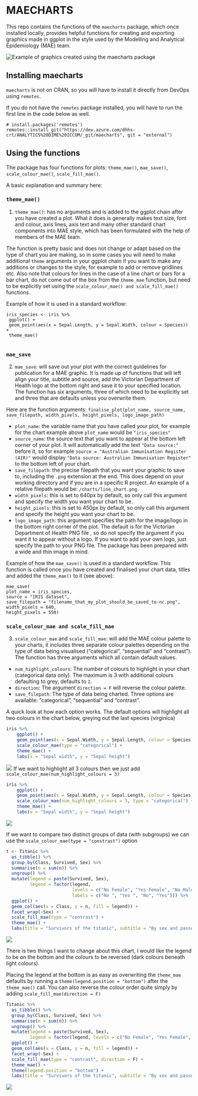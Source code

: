 MAECHARTS
================

This repo contains the functions of the `maecharts` package, which once
installed locally, provides helpful functions for creating and exporting
graphics made in ggplot in the style used by the Modelling and
Analytical Epidemiology (MAE) team.

![Example of graphics created using the maecharts
package](chart_examples/mae_example_plots.png)

## Installing maecharts

`maecharts` is not on CRAN, so you will have to install it directly from
DevOps using `remotes`.

If you do not have the `remotes` package installed, you will have to run
the first line in the code below as well.

    # install.packages('remotes')
    remotes::install_git("https://dev.azure.com/dhhs-crt/ANALYTICS%20DIME%20ICCOM/_git/maecharts", git = "external")

## Using the functions

The package has four functions for plots: `theme_mae()`, `mae_save()`,
`scale_colour_mae()`, `scale_fill_mae()`.

A basic explanation and summary here:

### `theme_mae()`

1.  `theme_mae()`: has no arguments and is added to the ggplot chain
    after you have created a plot. What it does is generally makes text
    size, font and colour, axis lines, axis text and many other standard
    chart components into MAE style, which has been formulated with the
    help of members of the MAE team.

The function is pretty basic and does not change or adapt based on the
type of chart you are making, so in some cases you will need to make
additional `theme` arguments in your ggplot chain if you want to make
any additions or changes to the style, for example to add or remove
gridlines etc. Also note that colours for lines in the case of a line
chart or bars for a bar chart, do not come out of the box from the
`theme_mae` function, but need to be explicitly set using the
`scale_colour_mae() and scale_fill_mae()` functions.

Example of how it is used in a standard workflow:

``` 
iris_species <- iris %>%
 ggplot() +
 geom_point(aes(x = Sepal.Length, y = Sepal.Width, colour = Species)) +
 theme_mae()
 
```

### `mae_save`

2.  `mae_save`: will save out your plot with the correct guidelines for
    publication for a MAE graphic. It is made up of functions that will
    left align your title, subtitle and source, add the Victorian
    Department of Health logo at the bottom right and save it to your
    specified location. The function has six arguments, three of which
    need to be explicitly set and three that are defaults unless you
    overwrite them.

Here are the function arguments: `finalise_plot(plot_name, source_name,
save_filepath, width_pixels, height_pixels, logo_image_path)`

  - `plot_name`: the variable name that you have called your plot, for
    example for the chart example above `plot_name` would be
    `"iris_species"`  
  - `source_name`: the source text that you want to appear at the bottom
    left corner of your plot. It will automatically add the text `"Data
    source:"` before it, so for example `source = "Australian
    Immunisation Register (AIR)"` would display `"Data source:
    Australian Immunisation Register"` to the bottom left of your chart.
  - `save_filepath`: the precise filepath that you want your graphic to
    save to, including the `.png` extension at the end. This does depend
    on your working directory and if you are in a specific R project. An
    example of a relative filepath would be: `/charts/line_chart.png`.  
  - `width_pixels`: this is set to 640px by default, so only call this
    argument and specify the width you want your chart to be.
  - `height_pixels`: this is set to 450px by default, so only call this
    argument and specify the height you want your chart to be.
  - `logo_image_path`: this argument specifies the path for the
    image/logo in the bottom right corner of the plot. The default is
    for the Victorian Department of Health PNG file , so do not specify
    the argument if you want it to appear without a logo. If you want to
    add your own logo, just specify the path to your PNG file. The
    package has been prepared with a wide and thin image in mind.

Example of how the `mae_save()` is used in a standard workflow. This
function is called once you have created and finalised your chart data,
titles and added the `theme_mae()` to it (see above):

    mae_save(
    plot_name = iris_species,
    source = "IRIS dataset",
    save_filepath = "filename_that_my_plot_should_be_saved_to-nc.png",
    width_pixels = 640,
    height_pixels = 550)

### `scale_colour_mae and scale_fill_mae`

3.  `scale_colour_mae` and `scale_fill_mae`: will add the MAE colour
    palette to your charts, it includes three separate colour palettes
    depending on the type of data being visualised (“categorical”,
    “sequential” and “contrast”). The function has three arguments
    which all contain default values.

<!-- end list -->

  - `num_highlight_colours`: The number of colours to highlight in your
    chart (categorical data only). The maximum is 3 with additional
    colours defaulting to grey, defaults to `2`.
  - `direction`: The argument `direction = F` will reverse the colour
    palette.
  - `save_filepath`: The type of data being charted. Three options are
    available: “categorical”, “sequential” and “contrast”.

A quick look at how each option works. The default options will
highlight all two colours in the chart below, greying out the last
species (virginica)

``` r
iris %>%
    ggplot() +
    geom_point(aes(x = Sepal.Width, y = Sepal.Length, colour = Species)) +
    scale_colour_mae(type = "categorical") + 
    theme_mae() +
    labs(x = "Sepal width", y = "Sepal height")
```

![](chart_examples/iris_1.png) If we want to highlight all 3 colours
then we just add `scale_colour_mae(num_highlight_colours = 3)`

``` r
iris %>%
    ggplot() +
    geom_point(aes(x = Sepal.Width, y = Sepal.Length, colour = Species)) +
    scale_colour_mae(num_highlight_colours = 3, type = "categorical") + 
    theme_mae() +
    labs(x = "Sepal width", y = "Sepal height")
```

![](chart_examples/iris_2.png)

If we want to compare two distinct groups of data (with subgroups) we
can use the `scale_colour_mae(type = "constrast")` option

``` r
t <- Titanic %>%
  as_tibble() %>%
  group_by(Class, Survived, Sex) %>%
  summarise(n = sum(n)) %>%
  ungroup() %>%
  mutate(legend = paste(Survived, Sex),
         legend = factor(legend, 
                         levels = c("No Female", "Yes Female", "No Male", "Yes Male"), 
                         labels = c("No ", "Yes ", "No", "Yes"))) %>%
  ggplot() +
  geom_col(aes(x = Class, y = n, fill = legend)) +
  facet_wrap(~Sex) +
  scale_fill_mae(type = "contrast") + 
  theme_mae() + 
  labs(title = "Survivors of the titanic", subtitle = "By sex and passenger class", x = "", y = "")
```

![](chart_examples/titanic_1.png)

There is two things I want to change about this chart, I would like the
legend to be on the bottom and the colours to be reversed (dark colours
beneath light colours).

Placing the legend at the bottom is as easy as overwriting the
`theme_mae` defaults by running a `theme(legend.position = "bottom")`
after the `theme_mae()` call. You can also reverse the colour order
quite simply by adding `scale_fill_mae(direction = F)`

``` r
Titanic %>%
  as_tibble() %>%
  group_by(Class, Survived, Sex) %>%
  summarise(n = sum(n)) %>%
  ungroup() %>%
  mutate(legend = paste(Survived, Sex),
         legend = factor(legend, levels = c("No Female", "Yes Female", "No Male", "Yes Male"), labels = c("No ", "Yes ", "No", "Yes"))) %>%
  ggplot() +
  geom_col(aes(x = Class, y = n, fill = legend)) +
  facet_wrap(~Sex) +
  scale_fill_mae(type = "contrast", direction = F) + 
  theme_mae() + 
  theme(legend.position = "bottom") + 
  labs(title = "Survivors of the titanic", subtitle = "By sex and passenger class", x = "", y = "")
```

![](chart_examples/titanic_2.png)
